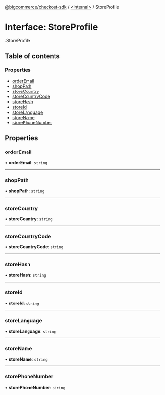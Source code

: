 [@bigcommerce/checkout-sdk](../README.md) / [<internal\>](../modules/internal_.md) / StoreProfile

# Interface: StoreProfile

[<internal>](../modules/internal_.md).StoreProfile

## Table of contents

### Properties

- [orderEmail](internal_.StoreProfile.md#orderemail)
- [shopPath](internal_.StoreProfile.md#shoppath)
- [storeCountry](internal_.StoreProfile.md#storecountry)
- [storeCountryCode](internal_.StoreProfile.md#storecountrycode)
- [storeHash](internal_.StoreProfile.md#storehash)
- [storeId](internal_.StoreProfile.md#storeid)
- [storeLanguage](internal_.StoreProfile.md#storelanguage)
- [storeName](internal_.StoreProfile.md#storename)
- [storePhoneNumber](internal_.StoreProfile.md#storephonenumber)

## Properties

### orderEmail

• **orderEmail**: `string`

___

### shopPath

• **shopPath**: `string`

___

### storeCountry

• **storeCountry**: `string`

___

### storeCountryCode

• **storeCountryCode**: `string`

___

### storeHash

• **storeHash**: `string`

___

### storeId

• **storeId**: `string`

___

### storeLanguage

• **storeLanguage**: `string`

___

### storeName

• **storeName**: `string`

___

### storePhoneNumber

• **storePhoneNumber**: `string`
